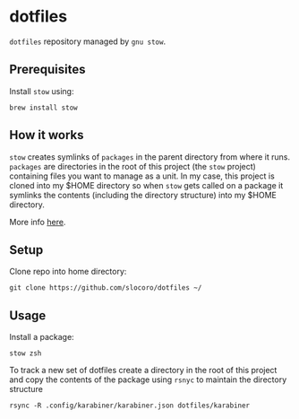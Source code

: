 # dotfiles

`dotfiles` repository managed by `gnu stow`.

## Prerequisites

Install `stow` using:

```
brew install stow
```

## How it works

`stow` creates symlinks of `packages` in the parent directory from where it runs. `packages` are directories in the root of this project (the `stow` project) containing files you want to manage as a unit. In my case, this project is cloned into my $HOME directory so when `stow` gets called on a package it symlinks the contents (including the directory structure) into my $HOME directory.

More info [here](https://www.gnu.org/software/stow/manual/stow.html).

## Setup

Clone repo into home directory:

```
git clone https://github.com/slocoro/dotfiles ~/
```

## Usage

Install a package:

```
stow zsh
```

To track a new set of dotfiles create a directory in the root of this project and copy the contents of the package using `rsnyc` to maintain the directory structure

```
rsync -R .config/karabiner/karabiner.json dotfiles/karabiner
```
